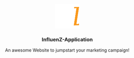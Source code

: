 <!-- PROJECT LOGO -->
<br />
<div align="center">
  <a href="https://github.com/zedd37/AngularProject/tree/main">
    <img src="src/assets/images/Home/nav word logo.PNG" alt="Logo" width="80" height="80">
  </a>

  <h3 align="center">InfluenZ-Application</h3>

  <p align="center">
    An awesome Website to jumpstart your marketing campaign!
    <br />
    <br />
    <br />
  </p>
</div>
